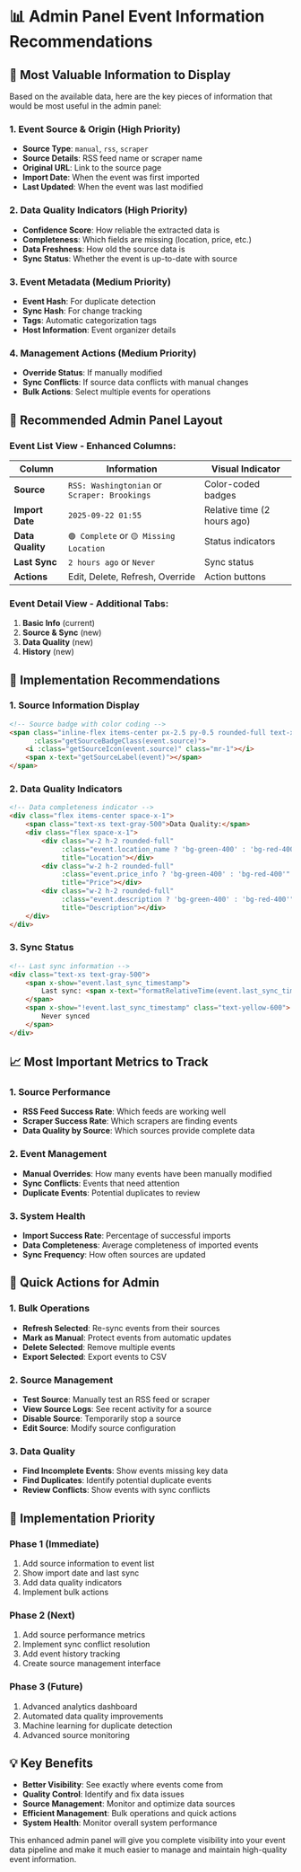 # 📊 Admin Panel Event Information Recommendations

## 🎯 **Most Valuable Information to Display**

Based on the available data, here are the key pieces of information that would be most useful in the admin panel:

### **1. Event Source & Origin (High Priority)**
- **Source Type**: `manual`, `rss`, `scraper`
- **Source Details**: RSS feed name or scraper name
- **Original URL**: Link to the source page
- **Import Date**: When the event was first imported
- **Last Updated**: When the event was last modified

### **2. Data Quality Indicators (High Priority)**
- **Confidence Score**: How reliable the extracted data is
- **Completeness**: Which fields are missing (location, price, etc.)
- **Data Freshness**: How old the source data is
- **Sync Status**: Whether the event is up-to-date with source

### **3. Event Metadata (Medium Priority)**
- **Event Hash**: For duplicate detection
- **Sync Hash**: For change tracking
- **Tags**: Automatic categorization tags
- **Host Information**: Event organizer details

### **4. Management Actions (Medium Priority)**
- **Override Status**: If manually modified
- **Sync Conflicts**: If source data conflicts with manual changes
- **Bulk Actions**: Select multiple events for operations

## 🎨 **Recommended Admin Panel Layout**

### **Event List View - Enhanced Columns:**

| Column | Information | Visual Indicator |
|--------|-------------|------------------|
| **Source** | `RSS: Washingtonian` or `Scraper: Brookings` | Color-coded badges |
| **Import Date** | `2025-09-22 01:55` | Relative time (2 hours ago) |
| **Data Quality** | `🟢 Complete` or `🟡 Missing Location` | Status indicators |
| **Last Sync** | `2 hours ago` or `Never` | Sync status |
| **Actions** | Edit, Delete, Refresh, Override | Action buttons |

### **Event Detail View - Additional Tabs:**

1. **Basic Info** (current)
2. **Source & Sync** (new)
3. **Data Quality** (new)
4. **History** (new)

## 🔧 **Implementation Recommendations**

### **1. Source Information Display**
```html
<!-- Source badge with color coding -->
<span class="inline-flex items-center px-2.5 py-0.5 rounded-full text-xs font-medium"
      :class="getSourceBadgeClass(event.source)">
    <i :class="getSourceIcon(event.source)" class="mr-1"></i>
    <span x-text="getSourceLabel(event)"></span>
</span>
```

### **2. Data Quality Indicators**
```html
<!-- Data completeness indicator -->
<div class="flex items-center space-x-1">
    <span class="text-xs text-gray-500">Data Quality:</span>
    <div class="flex space-x-1">
        <div class="w-2 h-2 rounded-full" 
             :class="event.location_name ? 'bg-green-400' : 'bg-red-400'"
             title="Location"></div>
        <div class="w-2 h-2 rounded-full" 
             :class="event.price_info ? 'bg-green-400' : 'bg-red-400'"
             title="Price"></div>
        <div class="w-2 h-2 rounded-full" 
             :class="event.description ? 'bg-green-400' : 'bg-red-400'"
             title="Description"></div>
    </div>
</div>
```

### **3. Sync Status**
```html
<!-- Last sync information -->
<div class="text-xs text-gray-500">
    <span x-show="event.last_sync_timestamp">
        Last sync: <span x-text="formatRelativeTime(event.last_sync_timestamp)"></span>
    </span>
    <span x-show="!event.last_sync_timestamp" class="text-yellow-600">
        Never synced
    </span>
</div>
```

## 📈 **Most Important Metrics to Track**

### **1. Source Performance**
- **RSS Feed Success Rate**: Which feeds are working well
- **Scraper Success Rate**: Which scrapers are finding events
- **Data Quality by Source**: Which sources provide complete data

### **2. Event Management**
- **Manual Overrides**: How many events have been manually modified
- **Sync Conflicts**: Events that need attention
- **Duplicate Events**: Potential duplicates to review

### **3. System Health**
- **Import Success Rate**: Percentage of successful imports
- **Data Completeness**: Average completeness of imported events
- **Sync Frequency**: How often sources are updated

## 🎯 **Quick Actions for Admin**

### **1. Bulk Operations**
- **Refresh Selected**: Re-sync events from their sources
- **Mark as Manual**: Protect events from automatic updates
- **Delete Selected**: Remove multiple events
- **Export Selected**: Export events to CSV

### **2. Source Management**
- **Test Source**: Manually test an RSS feed or scraper
- **View Source Logs**: See recent activity for a source
- **Disable Source**: Temporarily stop a source
- **Edit Source**: Modify source configuration

### **3. Data Quality**
- **Find Incomplete Events**: Show events missing key data
- **Find Duplicates**: Identify potential duplicate events
- **Review Conflicts**: Show events with sync conflicts

## 🚀 **Implementation Priority**

### **Phase 1 (Immediate)**
1. Add source information to event list
2. Show import date and last sync
3. Add data quality indicators
4. Implement bulk actions

### **Phase 2 (Next)**
1. Add source performance metrics
2. Implement sync conflict resolution
3. Add event history tracking
4. Create source management interface

### **Phase 3 (Future)**
1. Advanced analytics dashboard
2. Automated data quality improvements
3. Machine learning for duplicate detection
4. Advanced source monitoring

## 💡 **Key Benefits**

- **Better Visibility**: See exactly where events come from
- **Quality Control**: Identify and fix data issues
- **Source Management**: Monitor and optimize data sources
- **Efficient Management**: Bulk operations and quick actions
- **System Health**: Monitor overall system performance

This enhanced admin panel will give you complete visibility into your event data pipeline and make it much easier to manage and maintain high-quality event information.
